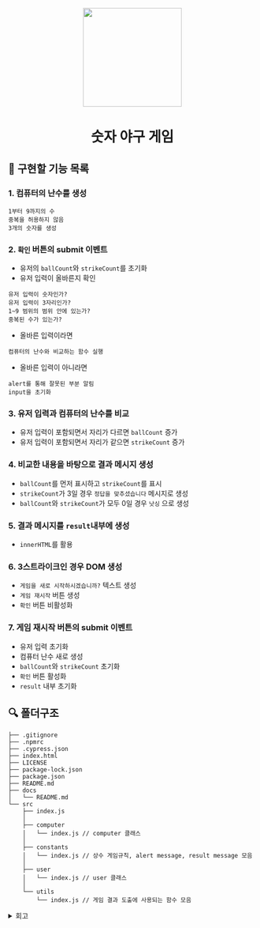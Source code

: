 <p align="middle" >
  <img width="200px;" src="https://github.com/woowacourse/javascript-baseball-precourse/blob/main/images/baseball_icon.png?raw=true"/>
</p>
<h1 align="middle">숫자 야구 게임</h1>

## 🎯 구현할 기능 목록
### 1. 컴퓨터의 난수를 생성
```
1부터 9까지의 수
중복을 허용하지 않음
3개의 숫자를 생성
```

### 2. `확인` 버튼의 submit 이벤트
- 유저의 `ballCount`와 `strikeCount`를 초기화
- 유저 입력이 올바른지 확인
``` 
유저 입력이 숫자인가?
유저 입력이 3자리인가?
1~9 범위의 범위 안에 있는가?
중복된 수가 있는가?
```
- 올바른 입력이라면 
```
컴퓨터의 난수와 비교하는 함수 실행
```
- 올바른 입력이 아니라면
```
alert를 통해 잘못된 부분 알림
input을 초기화
```

### 3. 유저 입력과 컴퓨터의 난수를 비교
- 유저 입력이 포함되면서 자리가 다르면 `ballCount` 증가
- 유저 입력이 포함되면서 자리가 같으면 `strikeCount` 증가

### 4. 비교한 내용을 바탕으로 결과 메시지 생성
- `ballCount`를 먼저 표시하고 `strikeCount`를 표시
- `strikeCount`가 3일 경우 `정답을 맞추셨습니다` 메시지로 생성
- `ballCount`와 `strikeCount`가 모두 0일 경우 `낫싱` 으로 생성

### 5. 결과 메시지를 `result`내부에 생성
- `innerHTML`를 활용

### 6. 3스트라이크인 경우 DOM 생성
- `게임을 새로 시작하시겠습니까?` 텍스트 생성
- `게임 재시작` 버튼 생성
- `확인` 버튼 비활성화

### 7. 게임 재시작 버튼의 submit 이벤트
- 유저 입력 초기화
- 컴퓨터 난수 새로 생성
- `ballCount`와 `strikeCount` 초기화
- `확인` 버튼 활성화
- `result` 내부 초기화

## 🔍 폴더구조

```plaintext
├── .gitignore
├── .npmrc
├── .cypress.json
├── index.html
├── LICENSE
├── package-lock.json
├── package.json
├── README.md
├── docs
│   └── README.md
└── src
    ├── index.js 
    │
    ├── computer
    │   └── index.js // computer 클래스 
    │
    ├── constants
    │   └── index.js // 상수 게임규칙, alert message, result message 모음
    │
    ├── user
    │   └── index.js // user 클래스
    │
    └── utils
        └── index.js // 게임 결과 도출에 사용되는 함수 모음
```

<details>
<summary>회고</summary>
  
### 2021/11/24
#### 구현할 기능 목록을 먼저 작성한다는 것이 낯설어도 아래 두 가지는 파악하자
> 가장 쉬운 것 부터 하나씩 해결해 나가자
1. 상수로 둘 수 있는 것
2. 각 액션에서 필요한 기능들

#### readme는 꼼꼼히 작성하자
> 구현할 기능 목록을 보면서 작성해야 기능단위 커밋을 실천할 수 있고, 삽질을 안한다
지금은 규모가 매우 작은 프로젝트이기 때문에 단순히 readme만 수정하고 넘어가는데에 그치지만, 프로젝트 규모가 조금만 커져도 유의미한 시간과 노력의 손실이 발생할 것 같다고 느꼈다.

#### 문자열 내에서 숫자 판별
> 유저 입력에 숫자 외의 문자가 포함되어있는지를 판별하는 함수에서 더 좋은 방법이 없는지?  
> <b>`-12` `1e9` 처럼 문자가 포함되어 있어도 숫자로 취급되는 예외의 해결을 위해</b>
1. 문자열을 통째로 `isNan`으로 확인 -> `-12` `Infinity` `1e9` 의 케이스에서 실패
2. `isNan(str) && isNan(parseInt(str))`로 확인 -> `1e9`의 케이스에서 실패  
3. 문자 요소 하나씩 확인 -> <b>일단 채택. 근데 이게 최선인가?</b>

---

### 2021/11/25
#### 내가 자주 실수하는 코드 컨벤션 파악
> 코드 포매터가 수정해준다고 하더라도 내가 먼저 신경쓰고 고쳐나가자
1. `boolean` 반환하는 함수명은 `is`로 시작할 것
2. `return`문은 한 칸을 띄울 것
3. 함수 선언시 무작정 `export` 추가하지 말 것 <b><- 제발</b>
4. 반복을 위한 변수는 미리 선언할 것
5. 변수, 함수 네이밍시 좀 더 직관적이도록 선언할 것
  
#### 기능별로 그룹화를 잘 하자
1. 기능마다 파일을 만들어서 사용하니 `import`라인이 너무 많아진다.  
2. 같은 변수를 관리하거나, 비슷한 목적을 가진 것 끼리 파일을 그룹화하여 사용하자.
3. 클래스를 활용하자 
</details>
